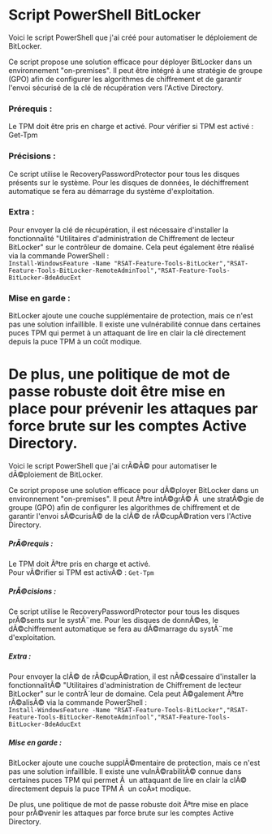 # Script PowerShell BitLocker


Voici le script PowerShell que j'ai créé pour automatiser le déploiement de BitLocker.

Ce script propose une solution efficace pour déployer BitLocker dans un environnement "on-premises". Il peut être intégré à une stratégie de groupe (GPO) afin de configurer les algorithmes de chiffrement et de garantir l'envoi sécurisé de la clé de récupération vers l'Active Directory.

### Prérequis : ###  
 Le TPM doit être pris en charge et activé.
Pour vérifier si TPM est activé : Get-Tpm

### Précisions : ### 
Ce script utilise le RecoveryPasswordProtector pour tous les disques présents sur le système. Pour les disques de données, le déchiffrement automatique se fera au démarrage du système d'exploitation.

### Extra : ###  
Pour envoyer la clé de récupération, il est nécessaire d'installer la fonctionnalité "Utilitaires d'administration de Chiffrement de lecteur BitLocker" sur le contrôleur de domaine. Cela peut également être réalisé via la commande PowerShell :  
`Install-WindowsFeature -Name "RSAT-Feature-Tools-BitLocker","RSAT-Feature-Tools-BitLocker-RemoteAdminTool","RSAT-Feature-Tools-BitLocker-BdeAducExt`

### Mise en garde : ### 

BitLocker ajoute une couche supplémentaire de protection, mais ce n'est pas une solution infaillible. Il existe une vulnérabilité connue dans certaines puces TPM qui permet à un attaquant de lire en clair la clé directement depuis la puce TPM à un coût modique.

De plus, une politique de mot de passe robuste doit être mise en place pour prévenir les attaques par force brute sur les comptes Active Directory.
=======
Voici le script PowerShell que j'ai crÃ©Ã© pour automatiser le dÃ©ploiement de BitLocker.

Ce script propose une solution efficace pour dÃ©ployer BitLocker dans un environnement "on-premises". Il peut Ãªtre intÃ©grÃ© Ã  une stratÃ©gie de groupe (GPO) afin de configurer les algorithmes de chiffrement et de garantir l'envoi sÃ©curisÃ© de la clÃ© de rÃ©cupÃ©ration vers l'Active Directory.

##### PrÃ©requis :  
 Le TPM doit Ãªtre pris en charge et activé.  
Pour vÃ©rifier si TPM est activÃ© : `Get-Tpm`

##### PrÃ©cisions :  
Ce script utilise le RecoveryPasswordProtector pour tous les disques prÃ©sents sur le systÃ¨me. Pour les disques de donnÃ©es, le dÃ©chiffrement automatique se fera au dÃ©marrage du systÃ¨me d'exploitation.

##### Extra :  
Pour envoyer la clÃ© de rÃ©cupÃ©ration, il est nÃ©cessaire d'installer la fonctionnalitÃ© "Utilitaires d'administration de Chiffrement de lecteur BitLocker" sur le contrÃ´leur de domaine. Cela peut Ã©galement Ãªtre rÃ©alisÃ© via la commande PowerShell :  
`Install-WindowsFeature -Name "RSAT-Feature-Tools-BitLocker","RSAT-Feature-Tools-BitLocker-RemoteAdminTool","RSAT-Feature-Tools-BitLocker-BdeAducExt`

##### Mise en garde :

BitLocker ajoute une couche supplÃ©mentaire de protection, mais ce n'est pas une solution infaillible. Il existe une vulnÃ©rabilitÃ© connue dans certaines puces TPM qui permet Ã  un attaquant de lire en clair la clÃ© directement depuis la puce TPM Ã  un coÃ»t modique.

De plus, une politique de mot de passe robuste doit Ãªtre mise en place pour prÃ©venir les attaques par force brute sur les comptes Active Directory.

